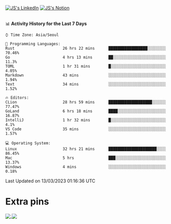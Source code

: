 
[![JS's LinkedIn](https://img.shields.io/badge/LinkedIn-blue?style=for-the-badge&logo=linkedin)](https://www.linkedin.com/in/jaeseung-lee-5a2a32139/) 
[![JS's Notion](https://img.shields.io/badge/Notion-black?style=for-the-badge&logo=notion)](https://bit.ly/ljswiki1) <br><br>
<!-- ![JS's GitHub stats](https://github-readme-stats-lemon-five.vercel.app/api?username=tkxkd0159&hide=contribs,prs,stars,issues&show_icons=true&theme=react&include_all_commits=true)   -->
<!-- ![Top Langs](https://github-readme-stats-lemon-five.vercel.app/api/top-langs/?username=tkxkd0159&layout=compact&hide=jupyter%20notebook,scss,html,css&langs_count=10)  -->


<!--START_SECTION:waka-->
📊 **Activity History for the Last 7 Days** 

```text
⌚︎ Time Zone: Asia/Seoul

💬 Programming Languages: 
Rust                     26 hrs 22 mins      █████████████████░░░░░░░░   70.46% 
Go                       4 hrs 13 mins       ██░░░░░░░░░░░░░░░░░░░░░░░   11.3% 
TOML                     1 hr 31 mins        █░░░░░░░░░░░░░░░░░░░░░░░░   4.05% 
Markdown                 43 mins             ░░░░░░░░░░░░░░░░░░░░░░░░░   1.94% 
Text                     34 mins             ░░░░░░░░░░░░░░░░░░░░░░░░░   1.52%

🔥 Editors: 
CLion                    28 hrs 59 mins      ███████████████████░░░░░░   77.47% 
GoLand                   6 hrs 18 mins       ████░░░░░░░░░░░░░░░░░░░░░   16.87% 
IntelliJ                 1 hr 32 mins        █░░░░░░░░░░░░░░░░░░░░░░░░   4.1% 
VS Code                  35 mins             ░░░░░░░░░░░░░░░░░░░░░░░░░   1.57%

💻 Operating System: 
Linux                    32 hrs 21 mins      █████████████████████░░░░   86.45% 
Mac                      5 hrs               ███░░░░░░░░░░░░░░░░░░░░░░   13.37% 
Windows                  4 mins              ░░░░░░░░░░░░░░░░░░░░░░░░░   0.18%

```


 Last Updated on 13/03/2023 01:16:36 UTC
<!--END_SECTION:waka-->

# Extra pins
<a href="https://github.com/tkxkd0159/tkxkd0159.github.io">
  <img align="center" src="https://github-readme-stats-lemon-five.vercel.app/api/pin/?username=tkxkd0159&repo=nft-card-game&theme=react" />
</a>
<a href="https://github.com/tkxkd0159/dsalgo">
  <img align="center" src="https://github-readme-stats-lemon-five.vercel.app/api/pin/?username=tkxkd0159&repo=dsalgo&theme=react" />
</a>

<!---
- 🔭 I’m currently working on ...
- 🌱 I’m currently learning blockchain and distributed network
- 👯 I’m looking to collaborate on ...
- 🤔 I’m looking for help with ...
- 💬 Ask me about ...
- 📫 How to reach me: ...
- 😄 Pronouns: ...
- ⚡ Fun fact: ...
-->
